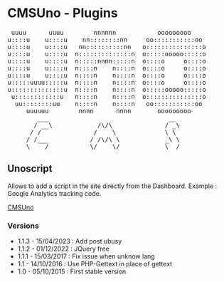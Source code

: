 CMSUno - Plugins
================

<pre>
 uuuu      uuuu        nnnnnn           ooooooooo
u::::u    u::::u    nn::::::::nn     oo:::::::::::oo
u::::u    u::::u   nn::::::::::nn   o:::::::::::::::o
u::::u    u::::u  n::::::::::::::n  o:::::ooooo:::::o
u::::u    u::::u  n:::::nnnn:::::n  o::::o     o::::o
u::::u    u::::u  n::::n    n::::n  o::::o     o::::o
u::::u    u::::u  n::::n    n::::n  o::::o     o::::o
u:::::uuuu:::::u  n::::n    n::::n  o::::o     o::::o
u::::::::::::::u  n::::n    n::::n  o:::::ooooo:::::o
 u::::::::::::u   n::::n    n::::n  o:::::::::::::::o
  uu::::::::uu    n::::n    n::::n   oo:::::::::::oo
     uuuuuu        nnnn      nnnn       ooooooooo
        ___                                __
       / __\            /\/\              / _\
      / /              /    \             \ \
     / /___           / /\/\ \            _\ \
     \____/           \/    \/            \__/
</pre>

## Unoscript ##

Allows to add a script in the site directly from the Dashboard.
Example : Google Analytics tracking code.

[CMSUno](https://github.com/boiteasite/cmsuno)

### Versions ###

* 1.1.3 - 15/04/2023 : Add post ubusy
* 1.1.2 - 01/12/2022 : JQuery free
* 1.1.1 - 15/03/2017 : Fix issue when unknow lang
* 1.1 - 14/10/2016 : Use PHP-Gettext in place of gettext
* 1.0 - 05/10/2015 : First stable version
